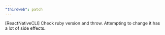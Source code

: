 ```yaml
---
"thirdweb": patch
---
```


[ReactNativeCLI] Check ruby version and throw. Attempting to change it has a lot of side effects.
